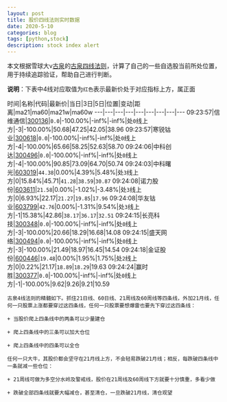 ```yaml
---
layout: post
title: 股价四线法则实时数据
date: 2020-5-10
categories: blog
tags: [python,stock]
description: stock index alert
---
```



本文根据雪球大v[古泉](https://xueqiu.com/u/7148646888)的[古泉四线法则](https://xueqiu.com/7148646888/130498192)，计算了自己的一些自选股当前所处位置，用于持续追踪验证，帮助自己进行判断。

**说明**：下表中4线对应取值为`红色`表示最新价处于对应指标上方，属正面

时间|名称|代码|最新价|当日|3日|5日|位置|变动|距离|ma21|ma60|ma21w|ma60w
---|---|---|---|---|---|---|---|---
09:23:57|信维通信|[300136](https://xueqiu.com/S/SZ300136)|`0.0`|-100.00%|-inf%|-inf%|处`0`线上方|-3|-100.00%|50.68|47.25|42.05|38.96
09:23:57|寒锐钴业|[300618](https://xueqiu.com/S/SZ300618)|`0.0`|-100.00%|-inf%|-inf%|处`0`线上方|-4|-100.00%|65.66|58.25|52.63|58.70
09:24:06|中科创达|[300496](https://xueqiu.com/S/SZ300496)|`0.0`|-100.00%|-inf%|-inf%|处`0`线上方|-4|-100.00%|90.85|73.09|64.70|50.74
09:24:03|中科曙光|[603019](https://xueqiu.com/S/SH603019)|`44.38`|0.00%|4.39%|5.48%|处`3`线上方|0|15.84%|45.71|`41.28`|`38.59`|`30.87`
09:24:08|诺力股份|[603611](https://xueqiu.com/S/SH603611)|`21.58`|0.00%|-1.02%|-3.48%|处`3`线上方|0|6.93%|22.17|`21.27`|`19.85`|`17.96`
09:24:08|华友钴业|[603799](https://xueqiu.com/S/SH603799)|`42.76`|0.00%|-1.31%|9.54%|处`3`线上方|-1|15.38%|42.86|`38.17`|`36.17`|`32.51`
09:24:15|长亮科技|[300348](https://xueqiu.com/S/SZ300348)|`0.0`|-100.00%|-inf%|-inf%|处`0`线上方|-3|-100.00%|20.66|18.29|16.68|14.08
09:24:15|盛天网络|[300494](https://xueqiu.com/S/SZ300494)|`0.0`|-100.00%|-inf%|-inf%|处`0`线上方|-3|-100.00%|21.49|18.97|16.45|14.54
09:24:18|金证股份|[600446](https://xueqiu.com/S/SH600446)|`19.48`|0.00%|1.95%|1.75%|处`2`线上方|0|0.22%|21.17|`18.89`|`18.29`|19.63
09:24:24|赢时胜|[300377](https://xueqiu.com/S/SZ300377)|`0.0`|-100.00%|-inf%|-inf%|处`0`线上方|-1|-100.00%|9.62|9.26|9.21|10.59

```
古泉4线法则的精髓如下。抓住21日线、60日线、21周线及60周线等四条线，外加21月线，任何一只股票上涨都要穿过这四条线，任何一只股票要想爆雷也要先下穿过这四条线：

+ 当股价爬上四条线中的两条可以少量建仓

+ 爬上四条线中的三条可以加大仓位

+ 爬上四条线中的四条可以全仓

任何一只大牛，其股价都会坚守在21月线上方，不会轻易跌破21月线；相反，每跌破四条线中一条就减一些仓位：

+ 21周线可做为多空分水岭及警戒线，股价在21周线及60周线下方就要十分慎重，多看少做

+ 跌破全部四条线就要大幅减仓，甚至清仓，一旦跌破21月线，清仓观望
```
